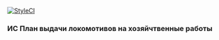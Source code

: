 [![StyleCI](https://github.styleci.io/repos/299225275/shield?branch=master)](https://github.styleci.io/repos/299225275?branch=master)

### ИС План выдачи локомотивов на хозяйчтвенные работы
